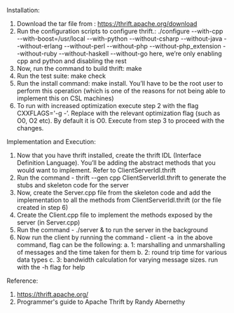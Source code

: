Installation:

1. Download the tar file from : https://thrift.apache.org/download
2. Run the configuration scripts to configure thrift.: ./configure --with-cpp  --with-boost=/usr/local --with-python --without-csharp --without-java --without-erlang --without-perl --without-php --without-php_extension --without-ruby --without-haskell --without-go here, we’re only enabling cpp and python and disabling the rest
3. Now, run the command to build thrift: make
4. Run the test suite: make check
5. Run the install command: make install. You’ll have to be the root user to perform this operation (which is one of the reasons for not being able to implement this on CSL machines)
6. To run with increased optimization execute step 2 with the flag  CXXFLAGS='-g -<optimization level>’. Replace <optimization level> with the relevant optimization flag (such as O0, O2 etc). By default it is O0. Execute from step 3 to proceed with the changes.

Implementation and Execution:

1. Now that you have thrift installed, create the thrift IDL (Interface Definition Language). You’ll be adding the abstract methods that you would want to implement. Refer to ClientServerIdl.thrift
2. Run the command - thrift --gen cpp ClientServerIdl.thrift to generate the stubs and skeleton code for the server
3. Now, create the Server.cpp file from the skeleton code and add the implementation to all the methods from ClientServerIdl.thrift (or the file created in step 6)
4. Create the Client.cpp file to implement the methods exposed by the server (in Server.cpp)
5. Run the command - ./server & to run the server in the background
6. Now run the client by running the command - client -a <flag> in the above command, flag can be the following: a. 1: marshalling and unmarshalling of messages and the time taken for them b. 2: round trip time for various data types c. 3: bandwidth calculation for varying message sizes. run with the -h flag for help

  
Reference: 
1. https://thrift.apache.org/
2. Programmer's guide to Apache Thrift by Randy Abernethy
